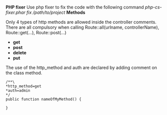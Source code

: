 
**PHP fixer**
Use php fixer to fix the code with the following command
*php-cs-fixer.phar fix /path/to/project*
**Methods**

Only 4 types of http methods are allowed inside the controller comments.
There are all compulsory when calling Route::all(urlname, controllerName), Route::get(...), Route::post(...)
- **get**
- **post**
- **delete**
- **put**

The use of the http_method and auth are declared by adding comment on the class method.

```
/**\
*http_method=get
*auth=admin
*/
public function nameOfMyMethod() {

}
```


